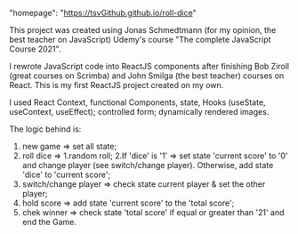 "homepage": "https://tsvGithub.github.io/roll-dice"

This project was created using Jonas Schmedtmann (for my opinion, the best teacher on JavaScript) Udemy's course "The complete JavaScript Course 2021".

I rewrote JavaScript code into ReactJS components after finishing Bob Ziroll (great courses on Scrimba) and John Smilga (the best teacher) courses on React. This is my first ReactJS project created on my own.

I used React Context, functional Components, state, Hooks (useState, useContext, useEffect); controlled form; dynamically rendered images.

The logic behind is:

1. new game => set all state;
2. roll dice => 1.random roll; 2.If 'dice' is '1' => set state 'current score' to '0' and change player (see switch/change player). Otherwise, add state 'dice' to 'current score';
3. switch/change player => check state current player & set the other player;
4. hold score => add state 'current score' to the 'total score';
5. chek winner => check state 'total score' if equal or greater than '21' and end the Game.
